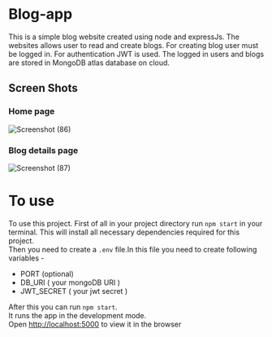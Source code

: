 # Blog-app
This is a simple blog website created using node and expressJs.
The websites allows user to read and create blogs. For creating blog user must be logged in.
For authentication JWT is used.
The logged in users and blogs are stored in MongoDB atlas database on cloud.

## Screen Shots
### Home page
![Screenshot (86)](https://user-images.githubusercontent.com/85934441/153588132-a9acd139-bb1c-4234-a6cb-95ce5e9c9386.png)

### Blog details page
![Screenshot (87)](https://user-images.githubusercontent.com/85934441/153588199-8c93c63e-784a-4ef7-87a7-aed7f677bcfa.png)

# To use
To use this project. First of all in your project directory run ` npm start ` in your terminal. This will install all necessary dependencies required for this project. \
Then you need to create a `.env` file.In this file you need to create following variables - 
 - PORT (optional)
 - DB_URI ( your mongoDB URI )
 - JWT_SECRET ( your jwt secret )

After this you can run `npm start`.\
It runs the app in the development mode.\
Open [http://localhost:5000](http://localhost:3000) to view it in the browser
